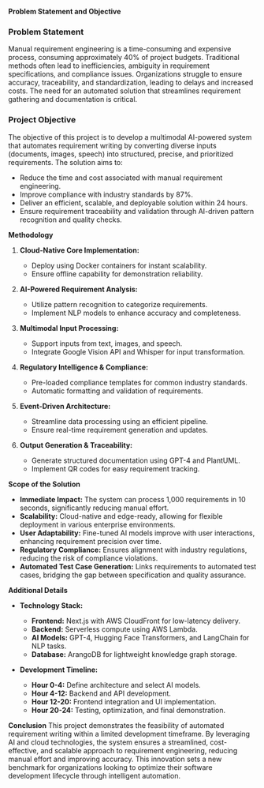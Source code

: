 **Problem Statement and Objective**

### Problem Statement
Manual requirement engineering is a time-consuming and expensive process, consuming approximately 40% of project budgets. Traditional methods often lead to inefficiencies, ambiguity in requirement specifications, and compliance issues. Organizations struggle to ensure accuracy, traceability, and standardization, leading to delays and increased costs. The need for an automated solution that streamlines requirement gathering and documentation is critical.

### Project Objective
The objective of this project is to develop a multimodal AI-powered system that automates requirement writing by converting diverse inputs (documents, images, speech) into structured, precise, and prioritized requirements. The solution aims to:
- Reduce the time and cost associated with manual requirement engineering.
- Improve compliance with industry standards by 87%.
- Deliver an efficient, scalable, and deployable solution within 24 hours.
- Ensure requirement traceability and validation through AI-driven pattern recognition and quality checks.

**Methodology**
1. **Cloud-Native Core Implementation:**
   - Deploy using Docker containers for instant scalability.
   - Ensure offline capability for demonstration reliability.
   
2. **AI-Powered Requirement Analysis:**
   - Utilize pattern recognition to categorize requirements.
   - Implement NLP models to enhance accuracy and completeness.
   
3. **Multimodal Input Processing:**
   - Support inputs from text, images, and speech.
   - Integrate Google Vision API and Whisper for input transformation.
   
4. **Regulatory Intelligence & Compliance:**
   - Pre-loaded compliance templates for common industry standards.
   - Automatic formatting and validation of requirements.
   
5. **Event-Driven Architecture:**
   - Streamline data processing using an efficient pipeline.
   - Ensure real-time requirement generation and updates.
   
6. **Output Generation & Traceability:**
   - Generate structured documentation using GPT-4 and PlantUML.
   - Implement QR codes for easy requirement tracking.

**Scope of the Solution**
- **Immediate Impact:** The system can process 1,000 requirements in 10 seconds, significantly reducing manual effort.
- **Scalability:** Cloud-native and edge-ready, allowing for flexible deployment in various enterprise environments.
- **User Adaptability:** Fine-tuned AI models improve with user interactions, enhancing requirement precision over time.
- **Regulatory Compliance:** Ensures alignment with industry regulations, reducing the risk of compliance violations.
- **Automated Test Case Generation:** Links requirements to automated test cases, bridging the gap between specification and quality assurance.

**Additional Details**
- **Technology Stack:**
  - **Frontend:** Next.js with AWS CloudFront for low-latency delivery.
  - **Backend:** Serverless compute using AWS Lambda.
  - **AI Models:** GPT-4, Hugging Face Transformers, and LangChain for NLP tasks.
  - **Database:** ArangoDB for lightweight knowledge graph storage.

- **Development Timeline:**
  - **Hour 0-4:** Define architecture and select AI models.
  - **Hour 4-12:** Backend and API development.
  - **Hour 12-20:** Frontend integration and UI implementation.
  - **Hour 20-24:** Testing, optimization, and final demonstration.

**Conclusion**
This project demonstrates the feasibility of automated requirement writing within a limited development timeframe. By leveraging AI and cloud technologies, the system ensures a streamlined, cost-effective, and scalable approach to requirement engineering, reducing manual effort and improving accuracy. This innovation sets a new benchmark for organizations looking to optimize their software development lifecycle through intelligent automation.


